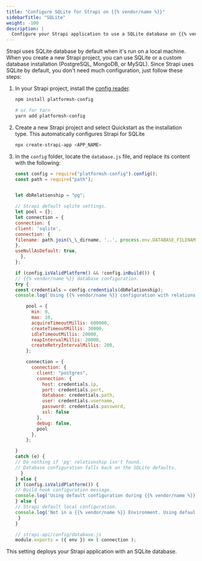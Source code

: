 ```yaml
---
title: "Configure SQLite for Strapi on {{% vendor/name %}}"
sidebarTitle: "SQLite"
weight: -100
description: |
  Configure your Strapi application to use a SQLite database on {{% vendor/name %}}.
---
```


Strapi uses SQLite database by default when it's run on a local machine.
When you create a new Strapi project, you can use SQLite or a custom database installation (PostgreSQL, MongoDB, or MySQL).
Since Strapi uses SQLite by default, you don't need much configuration, just follow these steps:

1.  In your Strapi project, install the [config reader](../../../development/variables/use-variables.md#access-variables-in-your-app).

    ```bash
    npm install platformsh-config

    # or for Yarn
    yarn add platformsh-config
    ```

2.  Create a new Strapi project and select Quickstart as the installation type.
    This automatically configures Strapi for SQLite

    ```bash
    npx create-strapi-app <APP_NAME>
    ```

3.  In the `config` folder, locate the `database.js` file, and replace its content with the following:

    ```js
    const config = require("platformsh-config").config();
    const path = require("path");


    let dbRelationship = "pg";

    // Strapi default sqlite settings.
    let pool = {};
    let connection = {
    connection: {
    client: 'sqlite',
    connection: {
    filename: path.join(\_\_dirname, '..', process.env.DATABASE_FILENAME || '.tmp/data.db'),
    },
    useNullAsDefault: true,
      },
    };

    if (config.isValidPlatform() && !config.inBuild()) {
    // {{% vendor/name %}} database configuration.
    try {
    const credentials = config.credentials(dbRelationship);
    console.log(`Using {{% vendor/name %}} configuration with relationship ${dbRelationship}.`);

        pool = {
          min: 0,
          max: 10,
          acquireTimeoutMillis: 600000,
          createTimeoutMillis: 30000,
          idleTimeoutMillis: 20000,
          reapIntervalMillis: 20000,
          createRetryIntervalMillis: 200,
        };

        connection = {
          connection: {
            client: "postgres",
            connection: {
              host: credentials.ip,
              port: credentials.port,
              database: credentials.path,
              user: credentials.username,
              password: credentials.password,
              ssl: false
            },
            debug: false,
            pool
          },
        };

    }
    catch (e) {
    // Do nothing if 'pg' relationship isn't found.
    // Database configuration falls back on the SQLite defaults.
      }
    } else {
    if (config.isValidPlatform()) {
    // Build hook configuration message.
    console.log('Using default configuration during {{% vendor/name %}} build hook until relationships are available.');
    } else {
    // Strapi default local configuration.
    console.log('Not in a {{% vendor/name %}} Environment. Using default local sqlite configuration.');
     }
    }

    // strapi-api/config/database.js
    module.exports = ({ env }) => ( connection );
    ```

This setting deploys your Strapi application with an SQLite database.
